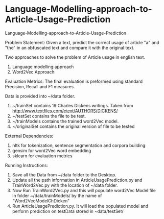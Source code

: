 # Language-Modelling-approach-to-Article-Usage-Prediction
Language-Modelling-approach-to-Article-Usage-Prediction

Problem Statement: Given a text, predict the correct usage of article "a" and "the" in an obfuscated text and compare it with the original text. 

Two approaches to solve the problem of Article usage in english text.

1. Language modelling approach 
2. Word2Vec Approach

Evaluation Metrics: The final evaluation is preformed using standard Precision, Recall  and F1 measures. 

Data is provided into ~/data folder.
1. ~/trainSet contains 19 Charles Dickens writings. Taken from  <http://www.textfiles.com/etext/AUTHORS/DICKENS/>
2. ~/testSet contains the file to be test.
3. ~/trainModels contains the trained word2Vec model.
4. ~/originalSet contains the original version of file to be tested


External Dependencies: 
1. nltk for tokenization, sentence segmentation and corpora building
2. gensim for word2Vec word embedding
3. sklearn for evaluation metrics


Running Instructions:

1. Save all the Data from ~/data folder to the Desktop. 
2. Update all the path information in ArticleUsagePrediction.py and TrainWord2Vec.py  with the location of ~/data folder.
3. Now Run TrainWord2Vec.py and this will populate word2Vec Model file in folder ~/data/trainModels/ by the name of "Word2VecModelChDicken"
4. Run ArticleUsagePrediction.py. It will load the populated model and perform prediction on testData stored in ~data/testSet/

